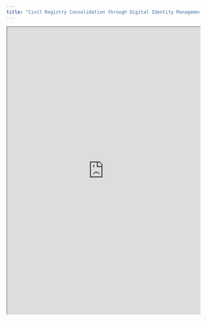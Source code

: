 ```yaml
---
title: "Civil Registry Consolidation through Digital Identity Management"
---
```



<iframe height="750" width="100%" src="https://ewelton.github.io/ktest/wiki.html#Civil%20Registry%20Consolidation%20through%20Digital%20Identity%20Management"></iframe>
